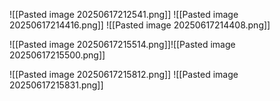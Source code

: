 ![[Pasted image 20250617212541.png]]
![[Pasted image 20250617214416.png]]
![[Pasted image 20250617214408.png]]

![[Pasted image 20250617215514.png]]![[Pasted image 20250617215500.png]]

![[Pasted image 20250617215812.png]]
![[Pasted image 20250617215831.png]]

